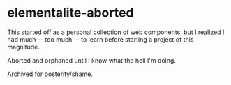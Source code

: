 # elementalite-aborted

This started off as a personal collection of web components, but I realized I had much -- too much
-- to learn before starting a project of this magnitude.

Aborted and orphaned until I know what the hell I'm doing.

Archived for posterity/shame.
